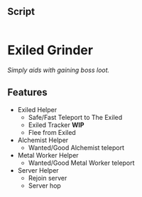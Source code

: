 ## Script
```lua

```


# Exiled Grinder
<i>Simply aids with gaining boss loot.</i>

## Features
* Exiled Helper
    * Safe/Fast Teleport to The Exiled
    * Exiled Tracker **WIP**
    * Flee from Exiled
* Alchemist Helper
    * Wanted/Good Alchemist teleport
* Metal Worker Helper
    * Wanted/Good Metal Worker teleport
* Server Helper
    * Rejoin server
    * Server hop